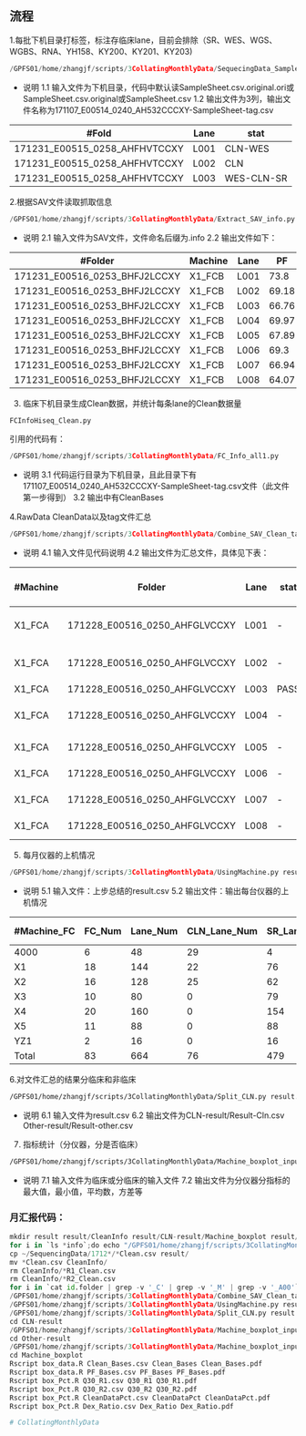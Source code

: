 
## 流程
1.每批下机目录打标签，标注存临床lane，目前会排除（SR、WES、WGS、WGBS、RNA、YH158、KY200、KY201、KY203)
```python
/GPFS01/home/zhangjf/scripts/3CollatingMonthlyData/SequecingData_SampleSheet_tag.py 171107_E00514_0240_AH532CCCXY
```
- 说明
1.1 输入文件为下机目录，代码中默认读SampleSheet.csv.original.ori或SampleSheet.csv.original或SampleSheet.csv
1.2 输出文件为3列，输出文件名称为171107_E00514_0240_AH532CCCXY-SampleSheet-tag.csv

#Fold  | Lane | stat
------------  | ------------- | --------
171231_E00515_0258_AHFHVTCCXY  | L001 | CLN-WES 
171231_E00515_0258_AHFHVTCCXY  | L002 | CLN
171231_E00515_0258_AHFHVTCCXY  | L003 | WES-CLN-SR

2.根据SAV文件读取抓取信息
```python
/GPFS01/home/zhangjf/scripts/3CollatingMonthlyData/Extract_SAV_info.py SAV-file.info
```
- 说明
2.1 输入文件为SAV文件，文件命名后缀为.info
2.2 输出文件如下：

| #Folder|Machine|Lane|PF|PF_Bases|Q30_R1|Q30_R2|Q30_index|PF_reads|
|---|---|---|---|---|---|---|---|---|
|171231_E00516_0253_BHFJ2LCCXY|X1_FCB|L001|73.8|138.4|93.8|86.13|94.62|458.43| 
|171231_E00516_0253_BHFJ2LCCXY|X1_FCB|L002|69.18|129.48|93.46|83.61|94.31|429.74
|171231_E00516_0253_BHFJ2LCCXY|X1_FCB|L003|66.76|125.04|93.15|83.92|94.57|414.73
|171231_E00516_0253_BHFJ2LCCXY|X1_FCB|L004|69.97|131.22|93.85|85.37|93.48|434.66
|171231_E00516_0253_BHFJ2LCCXY|X1_FCB|L005|67.89|127.04|93.6|85.28|94.35|421.72
|171231_E00516_0253_BHFJ2LCCXY|X1_FCB|L006|69.3|129.64|93.87|85.8|92.56|430.5
|171231_E00516_0253_BHFJ2LCCXY|X1_FCB|L007|66.94|125.18|92.06|83.02|94.13|415.83
|171231_E00516_0253_BHFJ2LCCXY|X1_FCB|L008|64.07|119.9|91.66|81.49|93.31|398.0

3. 临床下机目录生成Clean数据，并统计每条lane的Clean数据量

```python
FCInfoHiseq_Clean.py
```

引用的代码有：
```python
/GPFS01/home/zhangjf/scripts/3CollatingMonthlyData/FC_Info_all1.py
```

- 说明
3.1 代码运行目录为下机目录，且此目录下有171107_E00514_0240_AH532CCCXY-SampleSheet-tag.csv文件（此文件第一步得到）
3.2 输出中有CleanBases

4.RawData CleanData以及tag文件汇总

```python
/GPFS01/home/zhangjf/scripts/3CollatingMonthlyData/Combine_SAV_Clean_tag.py 171228_E00516_0250_AHFGLVCCXY-SAV.csv Summary_FlowCell_171228_E00516_0250_AHFGLVCCXY_Clean.csv 171228_E00516_0250_AHFGLVCCXY-SampleSheet-tag.csv
```  

- 说明
4.1 输入文件见代码说明
4.2 输出文件为汇总文件，具体见下表：

|#Machine|Folder|Lane|stat|PF(%)|PF_Bases|Q30_R1(%)|Q30_R2(%)|Q30_index(%)|PF_reads|Clean_reads|Clean_Bases|CleanReadsPct(%)|CleanDataPct(%)|Dex_Ratio(%)|SingelOrDual|CLN-or-SR
|---|---|---|---|---|---|---|---|---|---|---|---|---|---|---|---|---|
X1_FCA|171228_E00516_0250_AHFGLVCCXY|L001|-|77.37|144.82|95.04|90.2|96.5|480.62|-|-|-|-|-|singel_index|SR-RNA-CLN
X1_FCA|171228_E00516_0250_AHFGLVCCXY|L002|-|73.92|138.42|94.9|86.55|95.36|459.21|-|-|-|-|-|singel_index|SR-RNA-CLN
X1_FCA|171228_E00516_0250_AHFGLVCCXY|L003|PASS|73.15|136.96|95.16|89.15|95.33|454.42|425.61|120.67|93.66|88.11|96.64|singel_index|CLN
X1_FCA|171228_E00516_0250_AHFGLVCCXY|L004|-|74.9|140.48|94.68|86.15|95.85|465.28|-|-|-|-|-|singel_index|SR-RNA-CLN
X1_FCA|171228_E00516_0250_AHFGLVCCXY|L005|-|71.07|133.12|93.94|85.68|95.08|441.5|-|-|-|-|-|singel_index|SR-CLN
X1_FCA|171228_E00516_0250_AHFGLVCCXY|L006|-|70.37|131.84|94.06|87.2|94.85|437.17|-|-|-|-|-|singel_index|SR-CLN
X1_FCA|171228_E00516_0250_AHFGLVCCXY|L007|-|69.4|129.96|93.64|86.13|94.56|431.09|-|-|-|-|-|singel_index|SR-CLN
X1_FCA|171228_E00516_0250_AHFGLVCCXY|L008|-|69.44|130.18|93.74|85.08|93.7|431.38|-|-|-|-|-|singel_index|SR-CLN

5. 每月仪器的上机情况

```python
/GPFS01/home/zhangjf/scripts/3CollatingMonthlyData/UsingMachine.py result.csv
```
- 说明
5.1 输入文件：上步总结的result.csv
5.2 输出文件：输出每台仪器的上机情况

|#Machine_FC|FC_Num|Lane_Num|CLN_Lane_Num|SR_Lane_Num|Cln-Other_Lane_Num
|----|----|----|----|----|----|
4000|6|48|29|4|15
X1|18|144|22|76|46
X2|16|128|25|62|41
X3|10|80|0|79|1
X4|20|160|0|154|6
X5|11|88|0|88|0
YZ1|2|16|0|16|0
Total|83|664|76|479|109

6.对文件汇总的结果分临床和非临床

```markdown
/GPFS01/home/zhangjf/scripts/3CollatingMonthlyData/Split_CLN.py result.csv
```
- 说明
6.1 输入文件为result.csv
6.2 输出文件为CLN-result/Result-Cln.csv Other-result/Result-other.csv

7. 指标统计（分仪器，分是否临床）

```markdown
/GPFS01/home/zhangjf/scripts/3CollatingMonthlyData/Machine_boxplot_input.py Result-Cln.csv/Result-other.csv CLN/Other
```

- 说明
7.1 输入文件为临床或分临床的输入文件
7.2 输出文件为分仪器分指标的最大值，最小值，平均数，方差等

### 月汇报代码：
```python
mkdir result result/CleanInfo result/CLN-result/Machine_boxplot result/Other-result/Machine_boxplot
for i in `ls *info`;do echo "/GPFS01/home/zhangjf/scripts/3CollatingMonthlyData/Extract_SAV_info.py "$i"";done | sh >result/SAV-result.csv
cp ~/SequencingData/1712*/*Clean.csv result/
mv *Clean.csv CleanInfo/
rm CleanInfo/*R1_Clean.csv
rm CleanInfo/*R2_Clean.csv
for i in `cat id.folder | grep -v '_C' | grep -v '_M' | grep -v '_A00'`;do echo "/GPFS01/home/zhangjf/scripts/3CollatingMonthlyData/SequecingData_SampleSheet_tag.py "$i"";done | sh >result/SampleSheet-tag.csv
/GPFS01/home/zhangjf/scripts/3CollatingMonthlyData/Combine_SAV_Clean_tag.py SAV-result.csv Summary_clean.csv SampleSheet-tag.csv >result.csv
/GPFS01/home/zhangjf/scripts/3CollatingMonthlyData/UsingMachine.py result.csv
/GPFS01/home/zhangjf/scripts/3CollatingMonthlyData/Split_CLN.py result.csv
cd CLN-result
/GPFS01/home/zhangjf/scripts/3CollatingMonthlyData/Machine_boxplot_input.py Result-Cln.csv CLN >CLN-zhibiao.csv
cd Other-result
/GPFS01/home/zhangjf/scripts/3CollatingMonthlyData/Machine_boxplot_input.py Result-other.csv Other >Other-zhibiao.csv
cd Machine_boxplot
Rscript box_data.R Clean_Bases.csv Clean_Bases Clean_Bases.pdf
Rscript box_data.R PF_Bases.csv PF_Bases PF_Bases.pdf
Rscript box_Pct.R Q30_R1.csv Q30_R1 Q30_R1.pdf
Rscript box_Pct.R Q30_R2.csv Q30_R2 Q30_R2.pdf
Rscript box_Pct.R CleanDataPct.csv CleanDataPct CleanDataPct.pdf
Rscript box_Pct.R Dex_Ratio.csv Dex_Ratio Dex_Ratio.pdf

# CollatingMonthlyData
